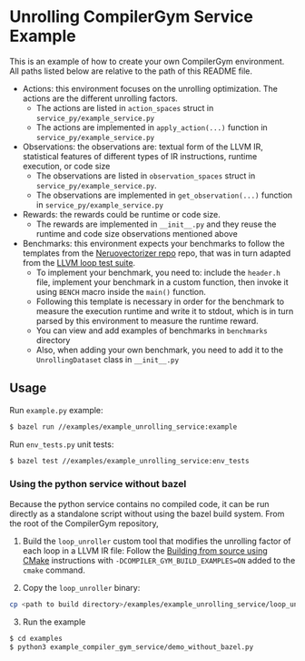 # Unrolling CompilerGym Service Example

This is an example of how to create your own CompilerGym environment. All paths listed below are relative to the path of this README file.

* Actions: this environment focuses on the unrolling optimization. The actions are the different unrolling factors.
    - The actions are listed in `action_spaces` struct in `service_py/example_service.py`
    - The actions are implemented in `apply_action(...)` function in `service_py/example_service.py`
* Observations: the observations are: textual form of the LLVM IR, statistical features of different types of IR instructions, runtime execution, or code size
    - The observations are listed in `observation_spaces` struct in `service_py/example_service.py`.
    - The observations are implemented in `get_observation(...)` function in `service_py/example_service.py`
* Rewards: the rewards could be runtime or code size.
    - The rewards are implemented in `__init__.py` and they reuse the runtime and code size observations mentioned above
* Benchmarks: this environment expects your benchmarks to follow the templates from the [Neruovectorizer repo](https://github.com/intel/neuro-vectorizer/tree/master/training_data) repo, that was in turn adapted from the [LLVM loop test suite](https://github.com/llvm/llvm-test-suite/blob/main/SingleSource/UnitTests/Vectorizer/gcc-loops.cpp).
    - To implement your benchmark, you need to: include the `header.h` file, implement your benchmark in a custom function, then invoke it using `BENCH` macro inside the `main()` function.
    - Following this template is necessary in order for the benchmark to measure the execution runtime and write it to stdout, which is in turn parsed by this environment to measure the runtime reward.
    - You can view and add examples of benchmarks in `benchmarks` directory
    - Also, when adding your own benchmark, you need to add it to the `UnrollingDataset` class in `__init__.py`

## Usage

Run `example.py` example:
```sh
$ bazel run //examples/example_unrolling_service:example
```

Run `env_tests.py` unit tests:

```sh
$ bazel test //examples/example_unrolling_service:env_tests
```

### Using the python service without bazel

Because the python service contains no compiled code, it can be run directly as
a standalone script without using the bazel build system. From the root of the
CompilerGym repository,

1. Build the `loop_unroller` custom tool that modifies the unrolling factor of each loop in a LLVM IR file:
Follow the [Building from source using CMake](../../INSTALL.md#building-from-source-with-cmake) instructions with `-DCOMPILER_GYM_BUILD_EXAMPLES=ON` added to the `cmake` command.

2. Copy the `loop_unroller` binary:
```sh
cp <path to build directory>/examples/example_unrolling_service/loop_unroller/loop_unroller ./examples/example_unrolling_service/loop_unroller/
```

3. Run the example
```sh
$ cd examples
$ python3 example_compiler_gym_service/demo_without_bazel.py
```
